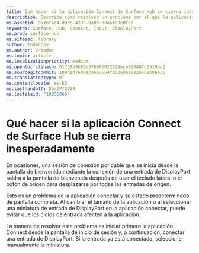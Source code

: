 ```yaml
---
title: Qué hacer si la aplicación Connect de Surface Hub se cierra inesperadamente
description: Describe cómo resolver un problema por el que la aplicación conectar en Surface Hub sale a la pantalla de bienvenida después de recorrer las entradas.
ms.assetid: 9576f4e4-d936-4235-8a03-d8a6fe9e8fec
keywords: Surface, Hub, Connect, Input, DisplayPort
ms.prod: surface-hub
ms.sitesec: library
author: todmccoy
ms.author: v-todmc
ms.topic: article
ms.localizationpriority: medium
ms.openlocfilehash: 61738e9b89e37b906022129ece928407d6519ae2
ms.sourcegitcommit: 109d1d7608ac4667564fa5369e8722e569b8ea36
ms.translationtype: MT
ms.contentlocale: es-ES
ms.lasthandoff: 06/27/2020
ms.locfileid: "10835066"
---
```

# Qué hacer si la aplicación Connect de Surface Hub se cierra inesperadamente

En ocasiones, una sesión de conexión por cable que se inicia desde la pantalla de bienvenida mediante la conexión de una entrada de DisplayPort saldrá a la pantalla de bienvenida después de usar el teclado lateral o el botón de origen para desplazarse por todas las entradas de origen.

Esto es un problema de la aplicación conectar y su estado predeterminado de pantalla completa. Al cambiar el tamaño de la aplicación o al seleccionar una miniatura de entrada de DisplayPort en la aplicación conectar, puede evitar que los ciclos de entrada afecten a la aplicación.

La manera de resolver este problema es iniciar primero la aplicación Connect desde la pantalla de inicio de sesión y, a continuación, conectar una entrada de DisplayPort. Si la entrada ya está conectada, seleccione manualmente la miniatura.